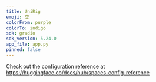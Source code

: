 ```yaml
---
title: UniRig
emoji: 🏆
colorFrom: purple
colorTo: indigo
sdk: gradio
sdk_version: 5.24.0
app_file: app.py
pinned: false
---
```


Check out the configuration reference at https://huggingface.co/docs/hub/spaces-config-reference